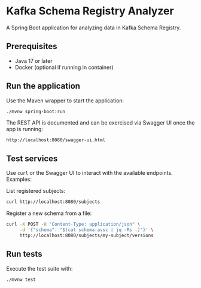 # Kafka Schema Registry Analyzer

A Spring Boot application for analyzing data in Kafka Schema Registry.

## Prerequisites
- Java 17 or later
- Docker (optional if running in container)

## Run the application
Use the Maven wrapper to start the application:
```bash
./mvnw spring-boot:run
```
The REST API is documented and can be exercised via Swagger UI once the app is running:
```
http://localhost:8080/swagger-ui.html
```

## Test services
Use `curl` or the Swagger UI to interact with the available endpoints. Examples:

List registered subjects:
```bash
curl http://localhost:8080/subjects
```

Register a new schema from a file:
```bash
curl -X POST -H "Content-Type: application/json" \
     -d '{"schema": "$(cat schema.avsc | jq -Rs .)"}' \
     http://localhost:8080/subjects/my-subject/versions
```

## Run tests
Execute the test suite with:
```bash
./mvnw test
```

